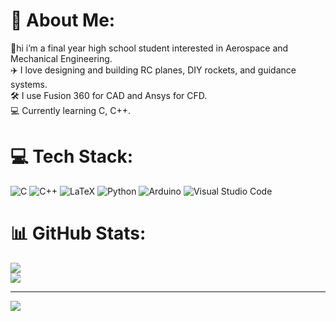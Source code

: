 # 💫 About Me:
👋hi i’m a final year high school student interested in Aerospace and Mechanical Engineering.<br>✈️ I love designing and building RC planes, DIY rockets, and guidance systems.<br>🛠️ I use Fusion 360 for CAD and Ansys for CFD.<br>💻 Currently learning C, C++.<br>


# 💻 Tech Stack:
![C](https://img.shields.io/badge/c-%2300599C.svg?style=for-the-badge&logo=c&logoColor=white) ![C++](https://img.shields.io/badge/c++-%2300599C.svg?style=for-the-badge&logo=c%2B%2B&logoColor=white) ![LaTeX](https://img.shields.io/badge/latex-%23008080.svg?style=for-the-badge&logo=latex&logoColor=white) ![Python](https://img.shields.io/badge/python-3670A0?style=for-the-badge&logo=python&logoColor=ffdd54) ![Arduino](https://img.shields.io/badge/-Arduino-00979D?style=for-the-badge&logo=Arduino&logoColor=white) ![Visual Studio Code](https://img.shields.io/badge/Visual%20Studio%20Code-0078d7.svg?style=for-the-badge&logo=visual-studio-code&logoColor=white)
# 📊 GitHub Stats:
![](https://github-readme-stats.vercel.app/api?username=diaxxu&theme=dark&hide_border=false&include_all_commits=false&count_private=false)<br/>
![](https://nirzak-streak-stats.vercel.app/?user=diaxxu&theme=dark&hide_border=false)<br/>




---
[![](https://visitcount.itsvg.in/api?id=diaxxu&icon=3&color=7)](https://visitcount.itsvg.in)

<!-- Proudly created with GPRM ( https://gprm.itsvg.in ) -->
